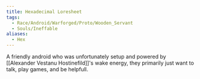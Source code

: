 ```yaml
---
title: Hexadecimal Loresheet
tags:
  - Race/Android/Warforged/Proto/Wooden_Servant
  - Souls/Ineffable
aliases:
  - Hex
---
```


A friendly android who was unfortunately setup and powered by [[Alexander Vestanu Hostinefild]]'s wake energy, they primarily just want to talk, play games, and be helpfull.

